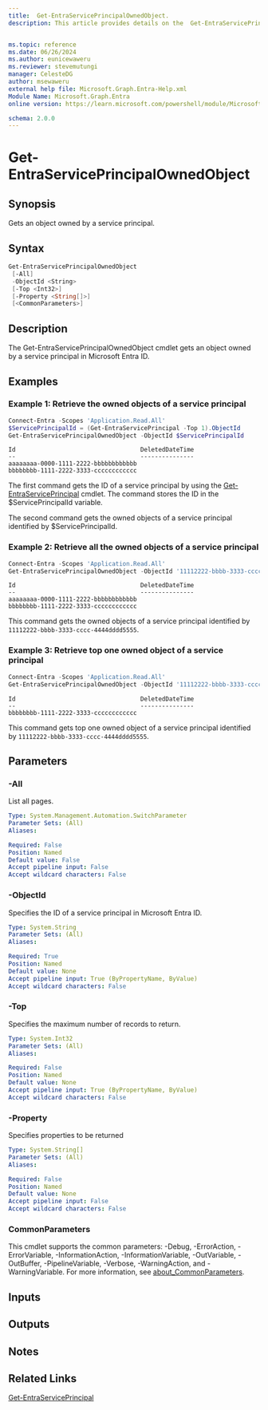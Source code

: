```yaml
---
title:  Get-EntraServicePrincipalOwnedObject.
description: This article provides details on the  Get-EntraServicePrincipalOwnedObject Command.


ms.topic: reference
ms.date: 06/26/2024
ms.author: eunicewaweru
ms.reviewer: stevemutungi
manager: CelesteDG
author: msewaweru
external help file: Microsoft.Graph.Entra-Help.xml
Module Name: Microsoft.Graph.Entra
online version: https://learn.microsoft.com/powershell/module/Microsoft.Graph.Entra/Get-EntraServicePrincipalOwnedObject

schema: 2.0.0
---
```


# Get-EntraServicePrincipalOwnedObject

## Synopsis

Gets an object owned by a service principal.

## Syntax

```powershell
Get-EntraServicePrincipalOwnedObject
 [-All]
 -ObjectId <String>
 [-Top <Int32>]
 [-Property <String[]>]
 [<CommonParameters>]
```

## Description

The Get-EntraServicePrincipalOwnedObject cmdlet gets an object owned by a service principal in Microsoft Entra ID.

## Examples

### Example 1: Retrieve the owned objects of a service principal

```powershell
Connect-Entra -Scopes 'Application.Read.All'
$ServicePrincipalId = (Get-EntraServicePrincipal -Top 1).ObjectId
Get-EntraServicePrincipalOwnedObject -ObjectId $ServicePrincipalId
```

```output
Id                                   DeletedDateTime
--                                   ---------------
aaaaaaaa-0000-1111-2222-bbbbbbbbbbbb
bbbbbbbb-1111-2222-3333-cccccccccccc
```

The first command gets the ID of a service principal by using the [Get-EntraServicePrincipal](./Get-EntraServicePrincipal.md) cmdlet. 
The command stores the ID in the $ServicePrincipalId variable.

The second command gets the owned objects of a service principal identified by $ServicePrincipalId.  

### Example 2: Retrieve all the owned objects of a service principal

```powershell
Connect-Entra -Scopes 'Application.Read.All'
Get-EntraServicePrincipalOwnedObject -ObjectId '11112222-bbbb-3333-cccc-4444dddd5555' -All 
```

```output
Id                                   DeletedDateTime
--                                   ---------------
aaaaaaaa-0000-1111-2222-bbbbbbbbbbbb
bbbbbbbb-1111-2222-3333-cccccccccccc
```

This command gets the owned objects of a service principal identified by `11112222-bbbb-3333-cccc-4444dddd5555`.  

### Example 3: Retrieve top one owned object of a service principal

```powershell
Connect-Entra -Scopes 'Application.Read.All'
Get-EntraServicePrincipalOwnedObject -ObjectId '11112222-bbbb-3333-cccc-4444dddd5555' -Top 1
```

```output
Id                                   DeletedDateTime
--                                   ---------------
bbbbbbbb-1111-2222-3333-cccccccccccc
```

This command gets top one owned object of a service principal identified by `11112222-bbbb-3333-cccc-4444dddd5555`.  

## Parameters

### -All

List all pages.

```yaml
Type: System.Management.Automation.SwitchParameter
Parameter Sets: (All)
Aliases:

Required: False
Position: Named
Default value: False
Accept pipeline input: False
Accept wildcard characters: False
```

### -ObjectId

Specifies the ID of a service principal in Microsoft Entra ID.

```yaml
Type: System.String
Parameter Sets: (All)
Aliases:

Required: True
Position: Named
Default value: None
Accept pipeline input: True (ByPropertyName, ByValue)
Accept wildcard characters: False
```

### -Top

Specifies the maximum number of records to return.

```yaml
Type: System.Int32
Parameter Sets: (All)
Aliases:

Required: False
Position: Named
Default value: None
Accept pipeline input: True (ByPropertyName, ByValue)
Accept wildcard characters: False
```

### -Property

Specifies properties to be returned

```yaml
Type: System.String[]
Parameter Sets: (All)
Aliases:

Required: False
Position: Named
Default value: None
Accept pipeline input: False
Accept wildcard characters: False
```

### CommonParameters

This cmdlet supports the common parameters: -Debug, -ErrorAction, -ErrorVariable, -InformationAction, -InformationVariable, -OutVariable, -OutBuffer, -PipelineVariable, -Verbose, -WarningAction, and -WarningVariable. For more information, see [about_CommonParameters](https://go.microsoft.com/fwlink/?LinkID=113216).

## Inputs

## Outputs

## Notes

## Related Links

[Get-EntraServicePrincipal](Get-EntraServicePrincipal.md)
